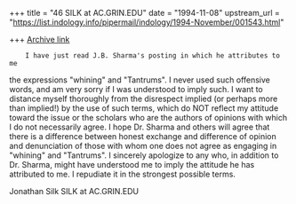 +++
title = "46 SILK at AC.GRIN.EDU"
date = "1994-11-08"
upstream_url = "https://list.indology.info/pipermail/indology/1994-November/001543.html"

+++
[Archive link](https://list.indology.info/pipermail/indology/1994-November/001543.html)

        I have just read J.B. Sharma's posting in which he attributes to me
the expressions "whining" and "Tantrums".   I  never used  such offensive
words, and am very sorry if I was understood to imply such.  I want to
distance myself thoroughly from the disrespect implied (or perhaps more
than implied!) by the use of such terms, which do NOT reflect my attitude
toward the issue or the scholars who are the authors of opinions with which
I do not necessarily agree.   I hope Dr. Sharma and others will agree that
there is a difference between honest exchange and difference of opinion and
denunciation of those with whom one does not agree as engaging in
"whining" and "Tantrums".    I sincerely apologize to any who, in addition
to Dr. Sharma, might have understood me to imply the attitude he has
attributed to me.  I repudiate it in the strongest possible terms.

Jonathan Silk
SILK at AC.GRIN.EDU







